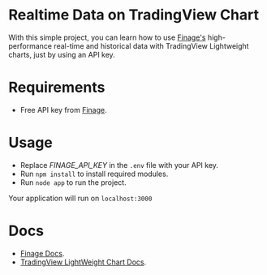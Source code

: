 
# Realtime Data on TradingView Chart

With this simple project, you can learn how to use  [Finage's](https://finage.co.uk) high-performance real-time and historical data with TradingView Lightweight charts, just by using an API key.

# Requirements

- Free API key from [Finage](https://finage.co.uk). 

# Usage

- Replace _FINAGE_API_KEY_ in the `.env` file with your API key.
- Run `npm install` to install required modules.
- Run `node app` to run the project.


Your application will run on `localhost:3000`


# Docs

* [Finage Docs](https://finage.co.uk/docs). 
* [TradingView LightWeight Chart Docs](https://tradingview.github.io/lightweight-charts/). 
